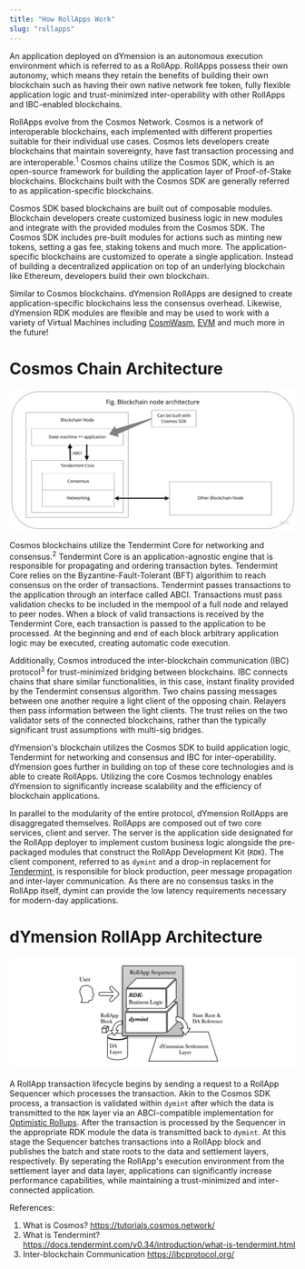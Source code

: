 ```yaml
---
title: "How RollApps Work"
slug: "rollapps"
---
```


An application deployed on dYmension is an autonomous execution environment which is referred to as a RollApp. RollApps possess their own autonomy, which means they retain the benefits of building their own blockchain such as having their own native network fee token, fully flexible application logic and trust-minimized inter-operability with other RollApps and IBC-enabled blockchains.

RollApps evolve from the Cosmos Network. Cosmos is a network of interoperable blockchains, each implemented with different properties suitable for their individual use cases. Cosmos lets developers create blockchains that maintain sovereignty, have fast transaction processing and are interoperable.<sup>1</sup> Cosmos chains utilize the Cosmos SDK, which is an open-source framework for building the application layer of Proof-of-Stake blockchains. Blockchains built with the Cosmos SDK are generally referred to as application-specific blockchains.

Cosmos SDK based blockchains are built out of composable modules. Blockchain developers create customized business logic in new modules and integrate with the provided modules from the Cosmos SDK. The Cosmos SDK includes pre-built modules for actions such as minting new tokens, setting a gas fee, staking tokens and much more. The application-specific blockchains are customized to operate a single application. Instead of building a decentralized application on top of an underlying blockchain like Ethereum, developers build their own blockchain.

Similar to Cosmos blockchains. dYmension RollApps are designed to create application-specific blockchains less the consensus overhead. Likewise, dYmension RDK modules are flexible and may be used to work with a variety of Virtual Machines including [CosmWasm](https://cosmwasm.com/), [EVM](https://docs.evmos.org/) and much more in the future!

# Cosmos Chain Architecture

![Cosmos Architecture](./images/cosmos-architecture-overview-plain.jpeg)

Cosmos blockchains utilize the Tendermint Core for networking and consensus.<sup>2</sup> Tendermint Core is an application-agnostic engine that is responsible for propagating and ordering transaction bytes. Tendermint Core relies on the Byzantine-Fault-Tolerant (BFT) algorithim to reach consensus on the order of transactions. Tendermint passes transactions to the application through an interface called ABCI. Transactions must pass validation checks to be included in the mempool of a full node and relayed to peer nodes. When a block of valid transactions is received by the Tendermint Core, each transaction is passed to the application to be processed. At the beginning and end of each block arbitrary application logic may be executed, creating automatic code execution.

Additionally, Cosmos introduced the inter-blockchain communication (IBC) protocol<sup>3</sup> for trust-minimized bridging between blockchains. IBC connects chains that share similar functionalities, in this case, instant finality provided by the Tendermint consensus algorithm. Two chains passing messages between one another require a light client of the opposing chain. Relayers then pass information between the light clients. The trust relies on the two validator sets of the connected blockchains, rather than the typically significant trust assumptions with multi-sig bridges.

dYmension's blockchain utilizes the Cosmos SDK to build application logic, Tendermint for networking and consensus and IBC for inter-operability. dYmension goes further in building on top of these core technologies and is able to create RollApps. Utilizing the core Cosmos technology enables dYmension to significantly increase scalability and the efficiency of blockchain applications.

In parallel to the modularity of the entire protocol, dYmension RollApps are disaggregated themselves. RollApps are composed out of two core services, client and server. The server is the application side designated for the RollApp deployer to implement custom business logic alongside the pre-packaged modules that construct the RollApp Development Kit (`RDK`). The client component, referred to as `dymint` and a drop-in replacement for [Tendermint](https://docs.tendermint.com/v0.34/introduction/what-is-tendermint.html), is responsible for block production, peer message propagation and inter-layer communication. As there are no consensus tasks in the RollApp itself, dymint can provide the low latency requirements necessary for modern-day applications.

# dYmension RollApp Architecture

![RollApp Architecture](./images/rollapp-overview.svg)

A RollApp transaction lifecycle begins by sending a request to a RollApp Sequencer which processes the transaction. Akin to the Cosmos SDK process, a transaction is validated within `dymint` after which the data is transmitted to the `RDK` layer via an ABCI-compatible implementation for [Optimistic Rollups](/docs/concepts/modular-blockchain.md). After the transaction is processed by the Sequencer in the appropriate RDK module the data is transmitted back to `dymint`. At this stage the Sequencer batches transactions into a RollApp block and publishes the batch and state roots to the data and settlement layers, respectively. By seperating the RollApp's execution environment from the settlement layer and data layer, applications can significantly increase performance capabilities, while maintaining a trust-minimized and inter-connected application.

References:

1. What is Cosmos? https://tutorials.cosmos.network/
2. What is Tendermint? https://docs.tendermint.com/v0.34/introduction/what-is-tendermint.html
3. Inter-blockchain Communication https://ibcprotocol.org/
